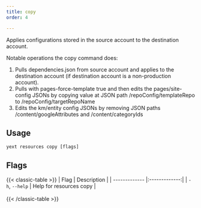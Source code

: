 ```yaml
---
title: copy
order: 4

---
```


Applies configurations stored in the source account to the destination account.

Notable operations the copy command does:

1. Pulls dependencies.json from source account and applies to the destination account (if destination account is a non-production account).
2. Pulls with pages-force-template true and then edits the pages/site-config JSONs by copying value at JSON path /repoConfig/templateRepo to /repoConfig/targetRepoName
3. Edits the km/entity config JSONs by removing JSON paths /content/googleAttributes and /content/categoryIds

## Usage
```cli
yext resources copy [flags]
```

## Flags

{{< classic-table >}}
| Flag     | Description   |
| ------------- |:-------------:|
| `-h`, `--help`    | Help for resources copy |
\
\
{{< /classic-table >}}

